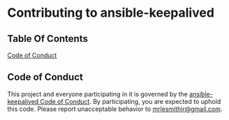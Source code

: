 # Contributing to ansible-keepalived

## Table Of Contents

[Code of Conduct](#code-of-conduct)

## Code of Conduct

This project and everyone participating in it is governed by the [ansible-keepalived Code of Conduct](CODE_OF_CONDUCT.md). By participating, you are expected to uphold this code. Please report unacceptable behavior to [mrlesmithjr@gmail.com](mailto:mrlesmithjr@gmail.com).
